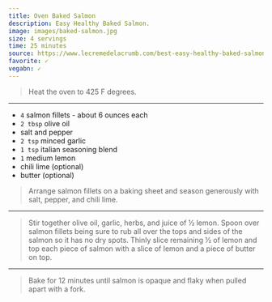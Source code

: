 ```yaml
---
title: Oven Baked Salmon
description: Easy Healthy Baked Salmon.
image: images/baked-salmon.jpg
size: 4 servings
time: 25 minutes
source: https://www.lecremedelacrumb.com/best-easy-healthy-baked-salmon/
favorite: ✓
vegabn: ✓
---
```


> Heat the oven to 425 F degrees.

---

* `4` salmon fillets - about 6 ounces each
* `2 tbsp` olive oil
* salt and pepper
* `2 tsp` minced garlic
* `1 tsp` italian seasoning blend
* `1` medium lemon
* chili lime (optional)
* butter (optional)

> Arrange salmon fillets on a baking sheet and season generously with salt, pepper, and chili lime.

---

> Stir together olive oil, garlic, herbs, and juice of ½ lemon. Spoon over salmon fillets being sure to rub all over the tops and sides of the salmon so it has no dry spots. Thinly slice remaining ½ of lemon and top each piece of salmon with a slice of lemon and a piece of butter on top.

---

> Bake for 12 minutes until salmon is opaque and flaky when pulled apart with a fork.
